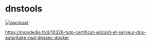 # dnstools

[![asciicast](https://asciinema.org/a/14.png)](https://asciinema.org/a/14)

https://mondedie.fr/d/10326-tuto-certificat-wilcard-et-serveur-dns-autoritaire-nsd-dnssec-docker
